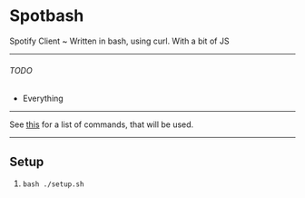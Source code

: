 # Spotbash
Spotify Client ~ Written in bash, using curl. With a bit of JS
***
###### TODO
- Everything
***
See [this](https://gist.github.com/ThatGeekyWeeb/96b4bc516eb9a3f67bce8febc89e17c7) for a list of commands, that will be used.
***
## Setup
1. `bash ./setup.sh`
